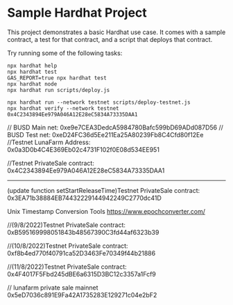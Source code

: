 # Sample Hardhat Project

This project demonstrates a basic Hardhat use case. It comes with a sample contract, a test for that contract, and a script that deploys that contract.

Try running some of the following tasks:

```shell
npx hardhat help
npx hardhat test
GAS_REPORT=true npx hardhat test
npx hardhat node
npx hardhat run scripts/deploy.js

npx hardhat run --network testnet scripts/deploy-testnet.js
npx hardhat verify --network testnet 0x4C2343894Ee979A046A12E28eC5834A73335DAA1

```

// BUSD Main net: 0xe9e7CEA3DedcA5984780Bafc599bD69ADd087D56
// BUSD Test net: 0xeD24FC36d5Ee211Ea25A80239Fb8C4Cfd80f12Ee
//Testnet LunaFarm Address: 0x0a3D0b4C4E369Eb02c4731F102f0E08d534EE951

//Testnet PrivateSale contract: 0x4C2343894Ee979A046A12E28eC5834A73335DAA1

---

(update function setStartReleaseTime)Testnet PrivateSale contract: 0x3EA71b38884EB74432229144942249C2770dc41D

Unix Timestamp Conversion Tools
https://www.epochconverter.com/

//(9/8/2022)Testnet PrivateSale contract: 0xB595169998051843b48567390C3fd44af6323b39

//(10/8/2022)Testnet PrivateSale contract: 0xf8b4ed770f40791ca52D3463Fe70349f44b21886

//(11/8/2022)Testnet PrivateSale contract: 0x4F4017F5Fbd245dBE6a6315D3BC12c3357a1Fcf9

// lunafarm private sale mainnet
0x5eD7036c891E9Fa42A1735283E129271c04e2bF2
